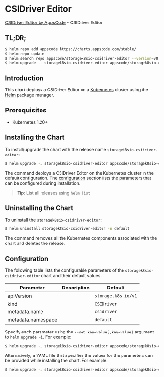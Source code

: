 # CSIDriver Editor

[CSIDriver Editor by AppsCode](https://appscode.com) - CSIDriver Editor

## TL;DR;

```bash
$ helm repo add appscode https://charts.appscode.com/stable/
$ helm repo update
$ helm search repo appscode/storagek8sio-csidriver-editor --version=v0.24.0
$ helm upgrade -i storagek8sio-csidriver-editor appscode/storagek8sio-csidriver-editor -n default --create-namespace --version=v0.24.0
```

## Introduction

This chart deploys a CSIDriver Editor on a [Kubernetes](http://kubernetes.io) cluster using the [Helm](https://helm.sh) package manager.

## Prerequisites

- Kubernetes 1.20+

## Installing the Chart

To install/upgrade the chart with the release name `storagek8sio-csidriver-editor`:

```bash
$ helm upgrade -i storagek8sio-csidriver-editor appscode/storagek8sio-csidriver-editor -n default --create-namespace --version=v0.24.0
```

The command deploys a CSIDriver Editor on the Kubernetes cluster in the default configuration. The [configuration](#configuration) section lists the parameters that can be configured during installation.

> **Tip**: List all releases using `helm list`

## Uninstalling the Chart

To uninstall the `storagek8sio-csidriver-editor`:

```bash
$ helm uninstall storagek8sio-csidriver-editor -n default
```

The command removes all the Kubernetes components associated with the chart and deletes the release.

## Configuration

The following table lists the configurable parameters of the `storagek8sio-csidriver-editor` chart and their default values.

|     Parameter      | Description |            Default             |
|--------------------|-------------|--------------------------------|
| apiVersion         |             | <code>storage.k8s.io/v1</code> |
| kind               |             | <code>CSIDriver</code>         |
| metadata.name      |             | <code>csidriver</code>         |
| metadata.namespace |             | <code>default</code>           |


Specify each parameter using the `--set key=value[,key=value]` argument to `helm upgrade -i`. For example:

```bash
$ helm upgrade -i storagek8sio-csidriver-editor appscode/storagek8sio-csidriver-editor -n default --create-namespace --version=v0.24.0 --set apiVersion=storage.k8s.io/v1
```

Alternatively, a YAML file that specifies the values for the parameters can be provided while
installing the chart. For example:

```bash
$ helm upgrade -i storagek8sio-csidriver-editor appscode/storagek8sio-csidriver-editor -n default --create-namespace --version=v0.24.0 --values values.yaml
```

